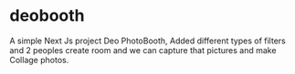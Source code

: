# deobooth
A simple Next Js project Deo PhotoBooth, Added different types of filters and 2 peoples create room and  we can capture that pictures and make Collage photos.
